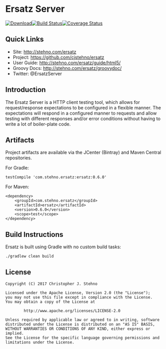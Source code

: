 # Ersatz Server
            
[![Download](https://api.bintray.com/packages/cjstehno/stehno/ersatz/images/download.svg)](https://bintray.com/cjstehno/stehno/ersatz/_latestVersion)[![Build Status](https://travis-ci.org/cjstehno/ersatz.svg?branch=master)](https://travis-ci.org/cjstehno/ersatz)[![Coverage Status](https://coveralls.io/repos/github/cjstehno/ersatz/badge.svg?branch=master)](https://coveralls.io/github/cjstehno/ersatz?branch=master)

## Quick Links

* Site: http://stehno.com/ersatz
* Project: https://github.com/cjstehno/ersatz
* User Guide: http://stehno.com/ersatz/guide/html5/
* Groovy Docs: http://stehno.com/ersatz/groovydoc/
* Twitter: @ErsatzServer

## Introduction

The Ersatz Server is a HTTP client testing tool, which allows for request/response expectations to be configured in a flexible manner. The expectations
will respond in a configured manner to requests and allow testing with different responses and/or error conditions without having to write a lot of
boiler-plate code.

## Artifacts

Project artifacts are available via the JCenter (Bintray) and Maven Central repositories.

For Gradle:

    testCompile 'com.stehno.ersatz:ersatz:0.6.0'

For Maven:

    <dependency>
        <groupId>com.stehno.ersatz</groupId>
        <artifactId>ersatz</artifactId>
        <version>0.6.0</version>
        <scope>test</scope>
    </dependency>

## Build Instructions

Ersatz is built using Gradle with no custom build tasks:

    ./gradlew clean build


## License

```
Copyright (C) 2017 Christopher J. Stehno

Licensed under the Apache License, Version 2.0 (the "License");
you may not use this file except in compliance with the License.
You may obtain a copy of the License at

        http://www.apache.org/licenses/LICENSE-2.0

Unless required by applicable law or agreed to in writing, software
distributed under the License is distributed on an "AS IS" BASIS,
WITHOUT WARRANTIES OR CONDITIONS OF ANY KIND, either express or implied.
See the License for the specific language governing permissions and
limitations under the License.
```
